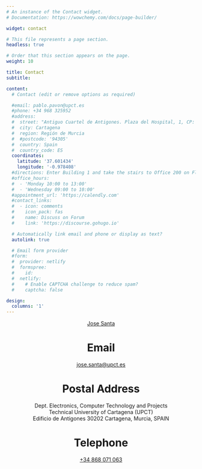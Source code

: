 ```yaml
---
# An instance of the Contact widget.
# Documentation: https://wowchemy.com/docs/page-builder/

widget: contact

# This file represents a page section.
headless: true

# Order that this section appears on the page.
weight: 10

title: Contact
subtitle:

content:
  # Contact (edit or remove options as required)

  #email: pablo.pavon@upct.es
  #phone: +34 968 325952
  #address:
  #  street: "Antiguo Cuartel de Antigones. Plaza del Hospital, 1, CP: 30203"
  #  city: Cartagena
  #  region: Región de Murcia
  #  #postcode: '94305'
  #  country: Spain
  #  country_code: ES
  coordinates:
    latitude: '37.601434'
    longitude: '-0.978408'
  #directions: Enter Building 1 and take the stairs to Office 200 on Floor 2
  #office_hours:
  #  - 'Monday 10:00 to 13:00'
  #  - 'Wednesday 09:00 to 10:00'
  #appointment_url: 'https://calendly.com'
  #contact_links:
  #  - icon: comments
  #    icon_pack: fas
  #    name: Discuss on Forum
  #    link: 'https://discourse.gohugo.io'

  # Automatically link email and phone or display as text?
  autolink: true

  # Email form provider
  #form:
  #  provider: netlify
  #  formspree:
  #    id:
  #  netlify:
  #    # Enable CAPTCHA challenge to reduce spam?
  #    captcha: false

design:
  columns: '1'
---
```


<div style="text-align: center"> 
<a href="mailto:jose.santa@upct.es">Jose Santa</a>
<h1>Email</h1>
<a href="mailto:jose.santa@upct.es">jose.santa@upct.es</a>
<h1>Postal Address</h1>
<div>
Dept. Electronics, Computer Technology and Projects<br>
Technical University of Cartagena (UPCT)<br>
Edificio de Antigones 30202 Cartagena, Murcia, SPAIN
</div>
<h1>Telephone</h1>
<a href="tel:+34868071063">+34 868 071 063</a>
</div>

